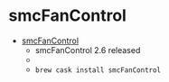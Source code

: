 # smcFanControl
- [smcFanControl](https://www.eidac.de/?cat=40)
  -  smcFanControl 2.6 released
  - 
  - `brew cask install smcFanControl`
